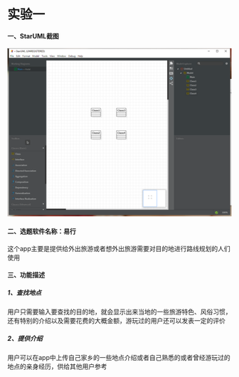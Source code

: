 # 实验一

#### 一、StarUML截图

![StarUML截图](.\Model2.png)

#### 二、选题软件名称：易行

​	这个app主要是提供给外出旅游或者想外出旅游需要对目的地进行路线规划的人们使用

#### 三、功能描述

##### 1、查找地点

​	用户只需要输入要查找的目的地，就会显示出来当地的一些旅游特色、风俗习惯，还有特别的介绍以及需要花费的大概金额，游玩过的用户还可以发表一定的评价

##### 2、提供介绍

​	用户可以在app中上传自己家乡的一些地点介绍或者自己熟悉的或者曾经游玩过的地点的亲身经历，供给其他用户参考

